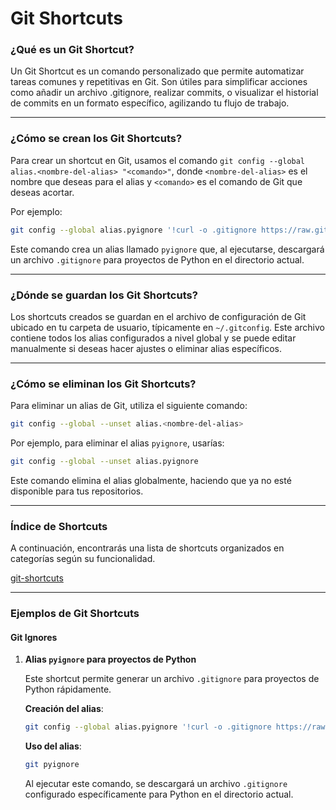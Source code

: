 # Git Shortcuts

### ¿Qué es un Git Shortcut?

Un Git Shortcut es un comando personalizado que permite automatizar tareas comunes y repetitivas en Git. Son útiles para simplificar acciones como añadir un archivo .gitignore, realizar commits, o visualizar el historial de commits en un formato específico, agilizando tu flujo de trabajo.

---

### ¿Cómo se crean los Git Shortcuts?

Para crear un shortcut en Git, usamos el comando `git config --global alias.<nombre-del-alias> "<comando>"`, donde `<nombre-del-alias>` es el nombre que deseas para el alias y `<comando>` es el comando de Git que deseas acortar.

Por ejemplo:

```bash
git config --global alias.pyignore '!curl -o .gitignore https://raw.githubusercontent.com/github/gitignore/main/Python.gitignore'
```

Este comando crea un alias llamado `pyignore` que, al ejecutarse, descargará un archivo `.gitignore` para proyectos de Python en el directorio actual.

---

### ¿Dónde se guardan los Git Shortcuts?

Los shortcuts creados se guardan en el archivo de configuración de Git ubicado en tu carpeta de usuario, típicamente en `~/.gitconfig`. Este archivo contiene todos los alias configurados a nivel global y se puede editar manualmente si deseas hacer ajustes o eliminar alias específicos.

---

### ¿Cómo se eliminan los Git Shortcuts?

Para eliminar un alias de Git, utiliza el siguiente comando:

```bash
git config --global --unset alias.<nombre-del-alias>
```

Por ejemplo, para eliminar el alias `pyignore`, usarías:

```bash
git config --global --unset alias.pyignore
```

Este comando elimina el alias globalmente, haciendo que ya no esté disponible para tus repositorios.

---

### Índice de Shortcuts

A continuación, encontrarás una lista de shortcuts organizados en categorías según su funcionalidad.

[git-shortcuts](#git-shortcuts)

---

### Ejemplos de Git Shortcuts

#### Git Ignores

1. **Alias `pyignore` para proyectos de Python**

   Este shortcut permite generar un archivo `.gitignore` para proyectos de Python rápidamente.

   **Creación del alias**:

   ```bash
   git config --global alias.pyignore '!curl -o .gitignore https://raw.githubusercontent.com/github/gitignore/main/Python.gitignore'
   ```

   **Uso del alias**:

   ```bash
   git pyignore
   ```

   Al ejecutar este comando, se descargará un archivo `.gitignore` configurado específicamente para Python en el directorio actual.

